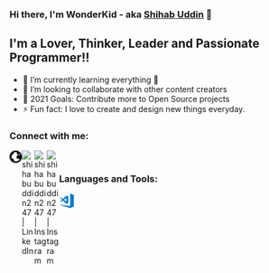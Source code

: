 ### Hi there, I'm WonderKid - aka [Shihab Uddin][website] 👋

## I'm a Lover, Thinker, Leader and Passionate Programmer!!

- 🌱 I’m currently learning everything 🤣
- 👯 I’m looking to collaborate with other content creators
- 🥅 2021 Goals: Contribute more to Open Source projects
- ⚡ Fun fact: I love to create and design new things everyday.


### Connect with me:

[<img align="left" alt="shihabuddin.net" width="22px" src="https://raw.githubusercontent.com/iconic/open-iconic/master/svg/globe.svg" />][website]
[<img align="left" alt="shihabuddin247 | LinkedIn" width="22px" src="https://cdn.jsdelivr.net/npm/simple-icons@v3/icons/linkedin.svg" />][linkedin]
[<img align="left" alt="shihabuddin247 | Instagram" width="22px" src="https://cdn.jsdelivr.net/npm/simple-icons@v3/icons/instagram.svg" />][instagram]
[<img align="left" alt="shihabuddin247 | Instagram" width="22px" src="https://cdn.jsdelivr.net/npm/simple-icons@v3/icons/facebook.svg" />][facebook]

<br />

### Languages and Tools:

<img align="left" alt="Visual Studio Code" width="26px" src="https://raw.githubusercontent.com/github/explore/0688e429a7d4ef2fca1e82350fe8e3517d3494d/topics/visual-studio-code/visual-studio-code.png" />

<br />
<br />


[website]: https://shihabuddin.net
[instagram]: https://instagram.com/shihabuddin247
[linkedin]: https://linkedin.com/in/shihabuddin247
[facebook]: https://facebook.com/student.shihab
